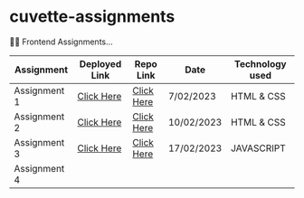 
#  cuvette-assignments

👩‍💻 Frontend Assignments...

| Assignment             |  Deployed Link      | Repo Link   |Date                 |  Technology used                                      |
| ----------------- | ------------------ | ------------------ |------------------------------------------------------------------ |------------------ |
| Assignment 1 | [Click Here](https://cuvette-assignments.vercel.app/) | [Click Here](https://github.com/AnkitaMalik22/cuvette-assignments/tree/master/assignment1) | 7/02/2023 | HTML & CSS
| Assignment 2 | [Click Here](https://cuvette-assignment-2.vercel.app/)  | [Click Here](https://github.com/AnkitaMalik22/cuvette-assignments/tree/master/assignment2) | 10/02/2023 | HTML & CSS
| Assignment 3 | [Click Here](https://cuvette-assignments-3.vercel.app/) |[Click Here](https://github.com/AnkitaMalik22/cuvette-assignments/tree/master/assignment3) | 17/02/2023 | JAVASCRIPT
| Assignment 4 | []()  |

